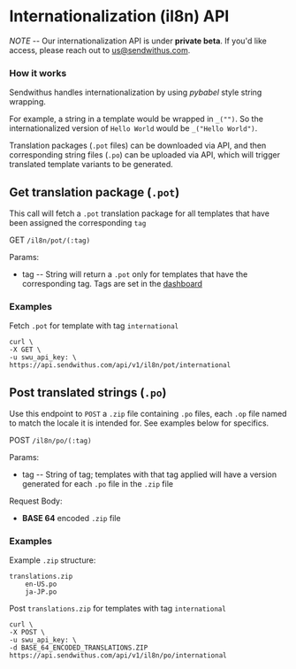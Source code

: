 # Internationalization (il8n) API


*NOTE* -- Our internationalization API is under **private beta**. If you'd like access, please reach out to [us@sendwithus.com](mailto:us@sendwithus.com).

### How it works

Sendwithus handles internationalization by using *pybabel* style string wrapping.

For example, a string in a template would be wrapped in `_("")`. So the internationalized version of `Hello World` would be `_("Hello World")`.

Translation packages (`.pot` files) can be downloaded via API, and then corresponding string files (`.po`) can be uploaded via API, which will trigger translated template variants to be generated. 

## Get translation package (`.pot`)


This call will fetch a `.pot` translation package for all templates that have been assigned the corresponding `tag`

GET `/il8n/pot/(:tag)`

Params:

- tag       -- String will return a `.pot` only for templates that have the corresponding tag. Tags are set in the [dashboard](https://www.sendwithus.com/#/emails)

### Examples

Fetch `.pot` for template with tag `international`

```
curl \
-X GET \
-u swu_api_key: \
https://api.sendwithus.com/api/v1/il8n/pot/international
```

## Post translated strings (`.po`)

Use this endpoint to `POST` a `.zip` file containing `.po` files, each `.op` file named to match the locale it is intended for. See examples below for specifics.

POST `/il8n/po/(:tag)`

Params:

- tag       -- String of tag; templates with that tag applied will have a version generated for each `.po` file in the `.zip` file

Request Body:

- **BASE 64** encoded `.zip` file


### Examples

Example `.zip` structure:

```
translations.zip
	en-US.po
	ja-JP.po
```

Post `translations.zip` for templates with tag `international`

```
curl \
-X POST \
-u swu_api_key: \
-d BASE_64_ENCODED_TRANSLATIONS.ZIP
https://api.sendwithus.com/api/v1/il8n/po/international
```